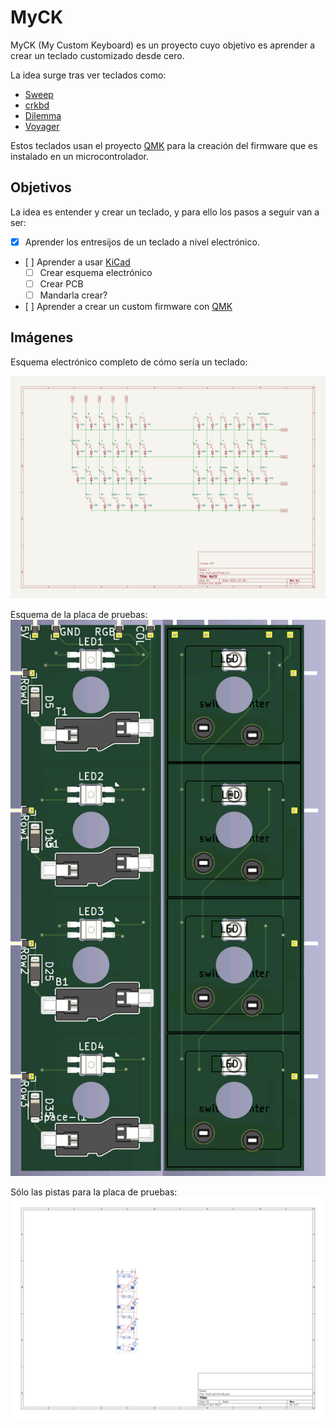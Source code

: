 # MyCK
MyCK (My Custom Keyboard) es un proyecto cuyo objetivo es aprender a crear un teclado customizado desde cero.

La idea surge tras ver teclados como:

- [Sweep](https://github.com/davidphilipbarr/Sweep)
- [crkbd](https://github.com/kluelesskk/crkbd)
- [Dilemma](https://github.com/Bastardkb/Dilemma)
- [Voyager](https://www.zsa.io/voyager)

Estos teclados usan el proyecto [QMK](https://qmk.fm/) para la creación del firmware que es instalado en un microcontrolador.


## Objetivos

La idea es entender y crear un teclado, y para ello los pasos a seguir van a ser:

- [x] Aprender los entresijos de un teclado a nivel electrónico.
- [ ] Aprender a usar [KiCad](https://www.kicad.org/)
  - [ ] Crear esquema electrónico
  - [ ] Crear PCB
  - [ ] Mandarla crear?
- [ ] Aprender a crear un custom firmware con [QMK](https://qmk.fm/)


## Imágenes

Esquema electrónico completo de cómo sería un teclado:

![esquema electrónico](img/myck_pcb.svg)

Esquema de la placa de pruebas:
![esquema placa](img/myck_pcb.png)

Sólo las pistas para la placa de pruebas:
![esquema placa](img/myck_pcb-brd.svg)
